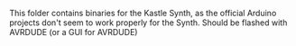 This folder contains binaries for the Kastle Synth, as the official Arduino projects don't seem to work properly for the Synth. Should be flashed with AVRDUDE (or a GUI for AVRDUDE)
